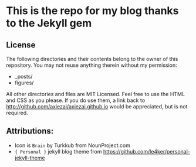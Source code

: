 # This is the repo for my blog thanks to the Jekyll gem


## License

The following directories and their contents belong to the owner of this repository.
You may not reuse anything therein without my permission:

* \_posts/
* figures/

All other directories and files are MIT Licensed. Feel free to use the HTML and
CSS as you please. If you do use them, a link back to
http://github.com/axiezai/axiezai.github.io would be appreciated, but is not required.

## Attributions:
 - Icon is `Brain` by Turkkub from NounProject.com
 - `{ Personal }` jekyll blog theme from https://github.com/le4ker/personal-jekyll-theme
 